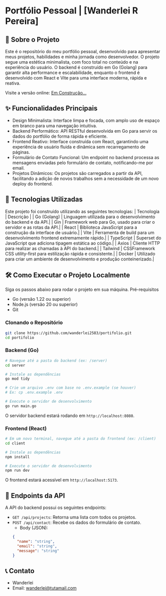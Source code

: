 # Portfólio Pessoal | [Wanderlei R Pereira]

## 📖 Sobre o Projeto
Este é o repositório do meu portfólio pessoal, desenvolvido para apresentar meus projetos, habilidades e minha jornada como desenvolvedor. O projeto segue uma estética minimalista, com foco total no conteúdo e na experiência do usuário.
O backend é construído em Go (Golang) para garantir alta performance e escalabilidade, enquanto o frontend é desenvolvido com React e Vite para uma interface moderna, rápida e reativa.

Visite a versão online: [Em Construção...](./assets/under-construction-2891888_960_720.jpg)

## ✨ Funcionalidades Principais
* Design Minimalista:  Interface limpa e focada, com amplo uso de espaço em branco para uma navegação intuitiva.
* Backend Performático: API RESTful desenvolvida em Go para servir os dados do portfólio de forma rápida e eficiente.
* Frontend Reativo: Interface construída com React, garantindo uma experiência de usuário fluida e dinâmica sem recarregamento de páginas.
* Formulário de Contato Funcional: Um endpoint no backend processa as mensagens enviadas pelo formulário de contato, notificando-me por email.
* Projetos Dinâmicos: Os projetos são carregados a partir da API, facilitando a adição de novos trabalhos sem a necessidade de um novo deploy do frontend.

## 🚀 Tecnologias Utilizadas
Este projeto foi construído utilizando as seguintes tecnologias:
| Tecnologia | Descrição | 
| Go (Golang) | Linguagem utilizada para o desenvolvimento do backend e da API.|
| Gin | Framework web para Go, usado para criar o servidor e as rotas da API.|
| React | Biblioteca JavaScript para a construção da interface de usuário.|
| Vite | Ferramenta de build para um desenvolvimento frontend extremamente rápido.|
| TypeScript |  Superset do JavaScript que adiciona tipagem estática ao código.|
| Axios | Cliente HTTP para realizar as chamadas à API do backend.|
| Tailwind | CSSFramework CSS utility-first para estilização rápida e consistente.| 
| Docker | Utilizado para criar um ambiente de desenvolvimento e produção conteinerizado.|

## 🛠️ Como Executar o Projeto Localmente
Siga os passos abaixo para rodar o projeto em sua máquina.
Pré-requisitos
* Go (versão 1.22 ou superior)
* Node.js (versão 20 ou superior)
* Git

### Clonando o Repositório
```sh 
git clone https://github.com/wanderlei2583/portifolio.git
cd portifolio

```
### Backend (Go)
~~~sh 
# Navegue até a pasta do backend (ex: /server)
cd server

# Instale as dependências
go mod tidy

# Crie um arquivo .env com base no .env.example (se houver)
# Ex: cp .env.example .env

# Execute o servidor de desenvolvimento
go run main.go
~~~

O servidor backend estará rodando em `http://localhost:8080`.

### Frontend (React)
~~~sh 
# Em um novo terminal, navegue até a pasta do frontend (ex: /client)
cd client

# Instale as dependências
npm install

# Execute o servidor de desenvolvimento
npm run dev
~~~

O frontend estará acessível em `http://localhost:5173`.

## 📝 Endpoints da API
A API do backend possui os seguintes endpoints:
* `GET /api/projects`: Retorna uma lista com todos os projetos.
* `POST /api/contact`: Recebe os dados do formulário de contato.
    * Body (JSON):
    ~~~json 
    {
      "name": "string",
      "email": "string",
      "message": "string"
    }
    ~~~

## 📞 Contato
* Wanderlei 
* Email: wanderlei@tutamail.com
